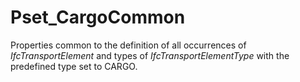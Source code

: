 # Pset_CargoCommon

Properties common to the definition of all occurrences of _IfcTransportElement_ and types of _IfcTransportElementType_ with the predefined type set to CARGO.
